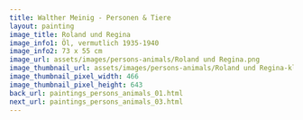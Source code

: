 ```yaml
---
title: Walther Meinig - Personen & Tiere
layout: painting
image_title: Roland und Regina
image_info1: Öl, vermutlich 1935-1940
image_info2: 73 x 55 cm
image_url: assets/images/persons-animals/Roland und Regina.png
image_thumbnail_url: assets/images/persons-animals/Roland und Regina-klein.png
image_thumbnail_pixel_width: 466
image_thumbnail_pixel_height: 643
back_url: paintings_persons_animals_01.html
next_url: paintings_persons_animals_03.html
---
```

